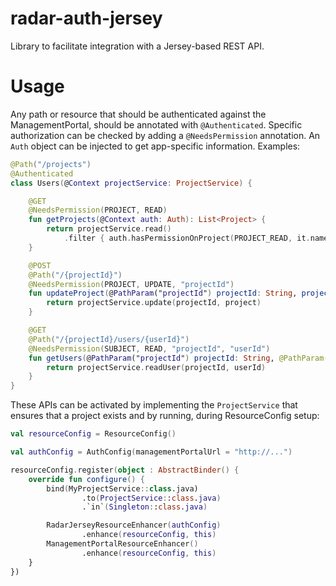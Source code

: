 # radar-auth-jersey

Library to facilitate integration with a Jersey-based REST API.

# Usage

Any path or resource that should be authenticated against the ManagementPortal, should be annotated with `@Authenticated`. Specific authorization can be checked by adding a `@NeedsPermission` annotation. An `Auth` object can be injected to get app-specific information. Examples:

```kotlin
@Path("/projects")
@Authenticated
class Users(@Context projectService: ProjectService) {

    @GET
    @NeedsPermission(PROJECT, READ)
    fun getProjects(@Context auth: Auth): List<Project> {
        return projectService.read()
            .filter { auth.hasPermissionOnProject(PROJECT_READ, it.name) }
    } 

    @POST
    @Path("/{projectId}")
    @NeedsPermission(PROJECT, UPDATE, "projectId")
    fun updateProject(@PathParam("projectId") projectId: String, project: Project) {
        return projectService.update(projectId, project)
    }

    @GET
    @Path("/{projectId}/users/{userId}")
    @NeedsPermission(SUBJECT, READ, "projectId", "userId")
    fun getUsers(@PathParam("projectId") projectId: String, @PathParam("userId") userId: String) {
        return projectService.readUser(projectId, userId)
    }
}
```

These APIs can be activated by implementing the `ProjectService` that ensures that a project exists and by running, during ResourceConfig setup:
```kotlin
val resourceConfig = ResourceConfig()

val authConfig = AuthConfig(managementPortalUrl = "http://...")

resourceConfig.register(object : AbstractBinder() {
    override fun configure() {
        bind(MyProjectService::class.java)
                .to(ProjectService::class.java)
                .`in`(Singleton::class.java)

        RadarJerseyResourceEnhancer(authConfig)
                .enhance(resourceConfig, this)
        ManagementPortalResourceEnhancer()
                .enhance(resourceConfig, this)
    }
})
```
